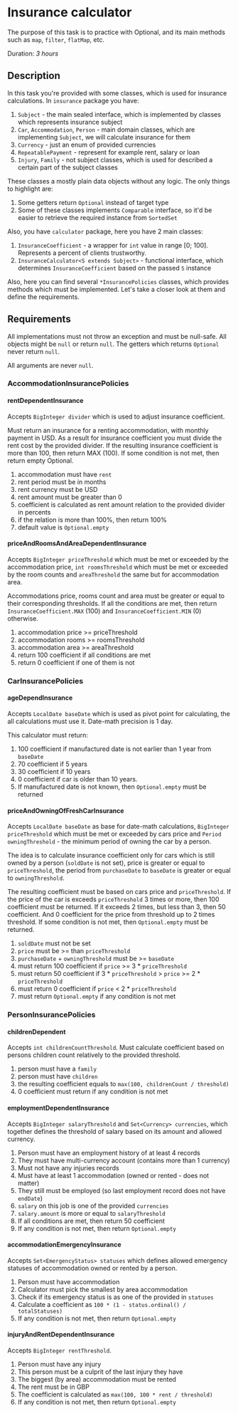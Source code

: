 # Insurance calculator

The purpose of this task is to practice with Optional, and its
main methods such as `map`, `filter`, `flatMap`, etc.

Duration: _3 hours_

## Description

In this task you're provided with some classes, which is used for insurance
calculations. In `insurance` package you have:
1. `Subject` - the main sealed interface, which is
implemented by classes which represents insurance subject
2. `Car`, `Accommodation`, `Person` - main domain classes,
which are implementing `Subject`, we will calculate insurance for them
3. `Currency` - just an enum of provided currencies
4. `RepeatablePayment` - represent for example rent, salary or loan
5. `Injury`, `Family` - not subject classes, which is used
for described a certain part of the subject classes

These classes a mostly plain data objects without any logic.
The only things to highlight are:
1. Some getters return `Optional` instead of target type
2. Some of these classes implements `Comparable` interface,
so it'd be easier to retrieve the required instance from
`SortedSet`

Also, you have `calculator` package, here you have 2 main classes:
1. `InsuranceCoefficient` - a wrapper for `int` value in range [0; 100]. Represents a percent of clients trustworthy.
2. `InsuranceCalculator<S extends Subject>` - functional interface,
which determines `InsuranceCoefficient` based on the passed `S` instance

Also, here you can find several `*InsurancePolicies` classes,
which provides methods which must be implemented.
Let's take a closer look at them and define the requirements.

## Requirements

All implementations must not throw an exception and must
be null-safe. All objects might be `null` or return `null`.
The getters which returns `Optional` never return `null`.

All arguments are never `null`.

### AccommodationInsurancePolicies

#### rentDependentInsurance

Accepts `BigInteger divider` which is used to adjust insurance coefficient.

Must return an insurance for a renting accommodation, with monthly payment
in USD. As a result for insurance coefficient you must divide the rent cost
by the provided divider. If the resulting insurance coefficient is more than 100,
then return MAX (100). If some condition is not met, then return empty Optional.

1. accommodation must have `rent`
2. rent period must be in months
3. rent currency must be USD
4. rent amount must be greater than 0
5. coefficient is calculated as rent amount relation to the provided divider in percents
6. if the relation is more than 100%, then return 100%
7. default value is `Optional.empty`

#### priceAndRoomsAndAreaDependentInsurance

Accepts `BigInteger priceThreshold` which must be met or exceeded by the accommodation price,
`int roomsThreshold` which must be met or exceeded by the room counts
and `areaThreshold` the same but for accommodation area.

Accommodations price, rooms count and area must be greater or equal to their corresponding thresholds.
If all the conditions are met, then return `InsuranceCoefficient.MAX` (100) and
`InsuranceCoefficient.MIN` (0) otherwise.

1. accommodation price >= priceThreshold
2. accommodation rooms >= roomsThreshold
3. accommodation area >= areaThreshold
4. return 100 coefficient if all conditions are met
5. return 0 coefficient if one of them is not

### CarInsurancePolicies

#### ageDependInsurance

Accepts `LocalDate baseDate` which is used as pivot point for calculating,
the all calculations must use it. Date-math precision is 1 day.

This calculator must return:
1. 100 coefficient if manufactured date is not earlier than 1 year from `baseDate`
2. 70 coefficient if 5 years
3. 30 coefficient if 10 years
4. 0 coefficient if car is older than 10 years.
5. If manufactured date is not known, then `Optional.empty` must be returned

#### priceAndOwningOfFreshCarInsurance

Accepts `LocalDate baseDate` as base for date-math calculations,
`BigInteger priceThreshold` which must be met or exceeded by cars price
and `Period owningThreshold` - the minimum period of owning the car by a person.

The idea is to calculate insurance coefficient only for cars
which is still owned by a person (`soldDate` is not set),
price is greater or equal to `priceThreshold`,
the period from `purchaseDate` to `baseDate` is greater or equal to `owningThreshold`.

The resulting coefficient must be based on cars price and `priceThreshold`.
If the price of the car is exceeds `priceThreshold` 3 times or more, then
100 coefficient must be returned. If it exceeds 2 times, but less than 3, then
50 coefficient. And 0 coefficient for the price from threshold up to 2 times threshold.
If some condition is not met, then `Optional.empty` must be returned.

1. `soldDate` must not be set
2. `price` must be >= than `priceThreshold`
3. `purchaseDate` + `owningThreshold` must be >= `baseDate`
4. must return 100 coefficient if `price` >= 3 * `priceThreshold`
5. must return 50 coefficient if 3 * `priceThreshold` > `price` >= 2 * `priceThreshold`
6. must return 0 coefficient if `price` < 2 * `priceThreshold`
7. must return `Optional.empty` if any condition is not met

### PersonInsurancePolicies

#### childrenDependent

Accepts `int childrenCountThreshold`. Must calculate coefficient based on
persons children count relatively to the provided threshold.

1. person must have a `family`
2. person must have `children`
3. the resulting coefficient equals to `max(100, childrenCount / threshold)`
4. 0 coefficient must return if any condition is not met

#### employmentDependentInsurance

Accepts `BigInteger salaryThreshold` and `Set<Currency> currencies`,
which together defines the threshold of salary based on its amount and allowed
currency.

1. Person must have an employment history of at least 4 records
2. They must have multi-currency account (contains more than 1 currency)
3. Must not have any injuries records
4. Must have at least 1 accommodation (owned or rented - does not matter)
5. They still must be employed (so last employment record does not have `endDate`)
6. `salary` on this job is one of the provided `currencies`
7. `salary.amount` is more or equal to `salaryThreshold`
8. If all conditions are met, then return 50 coefficient
9. If any condition is not met, then return `Optional.empty`

#### accommodationEmergencyInsurance

Accepts `Set<EmergencyStatus> statuses` which defines allowed emergency statuses
of accommodation owned or rented by a person.

1. Person must have accommodation
2. Calculator must pick the smallest by area accommodation
3. Check if its emergency status is as one of the provided in `statuses`
4. Calculate a coefficient as `100 * (1 - status.ordinal() / totalStatuses)`
5. If any condition is not met, then return `Optional.empty`

#### injuryAndRentDependentInsurance

Accepts `BigInteger rentThreshold`.

1. Person must have any injury
2. This person must be a culprit of the last injury they have
3. The biggest (by area) accommodation must be rented
4. The rent must be in GBP
5. The coefficient is calculated as `max(100, 100 * rent / threshold)`
6. If any condition is not met, then return `Optional.empty`
